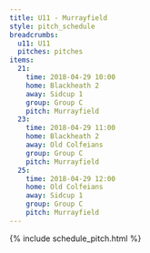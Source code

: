 ```yaml
---
title: U11 - Murrayfield
style: pitch_schedule
breadcrumbs:
  u11: U11
  pitches: pitches
items:
  21:
    time: 2018-04-29 10:00
    home: Blackheath 2
    away: Sidcup 1
    group: Group C
    pitch: Murrayfield
  23:
    time: 2018-04-29 11:00
    home: Blackheath 2
    away: Old Colfeians
    group: Group C
    pitch: Murrayfield
  25:
    time: 2018-04-29 12:00
    home: Old Colfeians
    away: Sidcup 1
    group: Group C
    pitch: Murrayfield
---
```


{% include schedule_pitch.html %}
